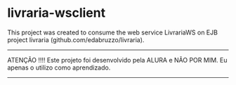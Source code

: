 # livraria-wsclient

This project was created to consume the web service LivrariaWS on EJB project livraria (github.com/edabruzzo/livraria).

*********************************************************************************************
ATENÇÃO !!!!
Este projeto foi desenvolvido pela ALURA e NÃO POR MIM. Eu apenas o utilizo como aprendizado.
*********************************************************************************************


